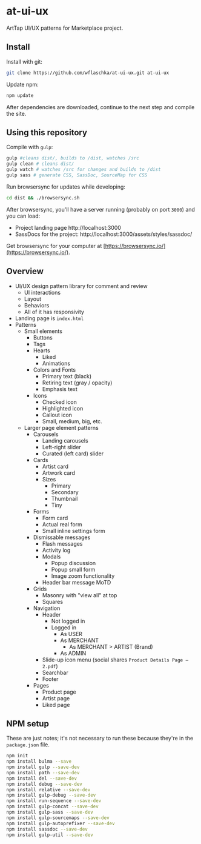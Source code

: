 # at-ui-ux

ArtTap UI/UX patterns for Marketplace project.


## Install

Install with git:

```sh
git clone https://github.com/wflaschka/at-ui-ux.git at-ui-ux
```

Update npm:

```sh
npm update
```

After dependencies are downloaded, continue to the next step and compile the site.

## Using this repository

Compile with `gulp`:

```sh
gulp #cleans dist/, builds to /dist, watches /src
gulp clean # cleans dist/
gulp watch # watches /src for changes and builds to /dist
gulp sass # generate CSS, SassDoc, SourceMap for CSS
```


Run browsersync for updates while developing:
```sh
cd dist && ./browsersync.sh
```

After browsersync, you'll have a server running (probably on port `3000`) and you can load:

* Project landing page http://localhost:3000
* SassDocs for the project: http://localhost:3000/assets/styles/sassdoc/

Get browsersync for your computer at [https://browsersync.io/](https://browsersync.io/).


## Overview

* UI/UX design pattern library for comment and review
    * UI interactions
    * Layout
    * Behaviors
    * All of it has responsivity
* Landing page is `index.html`
* Patterns
    * Small elements
        * Buttons
        * Tags
        * Hearts 
            * Liked
            * Animations
        * Colors and Fonts
            * Primary text (black)
            * Retiring text (gray / opacity)
            * Emphasis text
        * Icons
            * Checked icon
            * Highlighted icon
            * Callout icon
            * Small, medium, big, etc.
    * Larger page element patterns
        * Carousels
            * Landing carousels
            * Left-right slider
            * Curated (left card) slider
        * Cards
            * Artist card
            * Artwork card
            * Sizes
                * Primary
                * Secondary
                * Thumbnail
                * Tiny
        * Forms
            * Form card
            * Actual real form
            * Small inline settings form
        * Dismissable messages
            * Flash messages
            * Activity log
            * Modals
                * Popup discussion
                * Popup small form
                * Image zoom functionality
            * Header bar message MoTD
        * Grids
            * Masonry with "view all" at top
            * Squares
        * Navigation
            * Header
                * Not logged in
                * Logged in
                    * As USER
                    * As MERCHANT
                        * As MERCHANT > ARTIST (Brand)
                    * As ADMIN
            * Slide-up icon menu (social shares `Product Details Page – 2.pdf`)
            * Searchbar
            * Footer
        * Pages
            * Product page
            * Artist page
            * Liked page



## NPM setup

These are just notes; it's not necessary to run these because they're in the `package.json` file.

```sh
npm init
npm install bulma --save
npm install gulp --save-dev
npm install path --save-dev
npm install del --save-dev
npm install debug --save-dev
npm install relative --save-dev
npm install gulp-debug --save-dev
npm install run-sequence --save-dev
npm install gulp-concat --save-dev
npm install gulp-sass --save-dev
npm install gulp-sourcemaps --save-dev
npm install gulp-autoprefixer --save-dev
npm install sassdoc --save-dev
npm install gulp-util --save-dev
```



